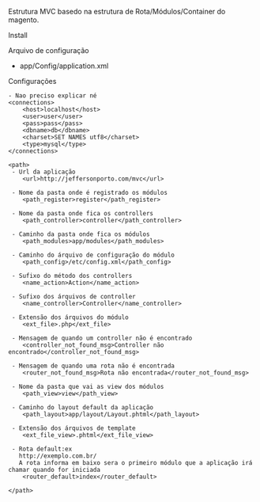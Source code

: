 Estrutura MVC basedo na estrutura de Rota/Módulos/Container do magento.

Install

Arquivo de configuração
 - app/Config/application.xml

Configurações

 <config>

    - Nao preciso explicar né
	<connections>
		<host>localhost</host>
		<user>user</user>
		<pass>pass</pass>
		<dbname>db</dbname>
		<charset>SET NAMES utf8</charset>
		<type>mysql</type>
	</connections>

	<path>
	 - Url da aplicação
		<url>http://jeffersonporto.com/mvc</url>

	 - Nome da pasta onde é registrado os módulos
		<path_register>register</path_register>

	 - Nome da pasta onde fica os controllers
		<path_controller>controller</path_controller>

	 - Caminho da pasta onde fica os módulos
		<path_modules>app/modules</path_modules>

	 - Caminho do árquivo de configuração do módulo
		<path_config>/etc/config.xml</path_config>

	 - Sufixo do método dos controllers
		<name_action>Action</name_action>

	 - Sufixo dos árquivos de controller
		<name_controller>Controller</name_controller>

	 - Extensão dos árquivos do módulo
		<ext_file>.php</ext_file>

	 - Mensagem de quando um controller não é encontrado
		<controller_not_found_msg>Controller não encontrado</controller_not_found_msg>

	 - Mensagem de quando uma rota não é encontrada
		<router_not_found_msg>Rota não encontrada</router_not_found_msg>

	 - Nome da pasta que vai as view dos módulos
		<path_view>view</path_view>

	 - Caminho do layout default da aplicação
		<path_layout>app/layout/Layout.phtml</path_layout>

     - Extensão dos árquivos de template
		<ext_file_view>.phtml</ext_file_view>

	 - Rota default:ex
	   http://exemplo.com.br/
	   A rota informa em baixo sera o primeiro módulo que a aplicação irá chamar quando for iniciada
		<router_default>index</router_default>

	</path>

</config>


































